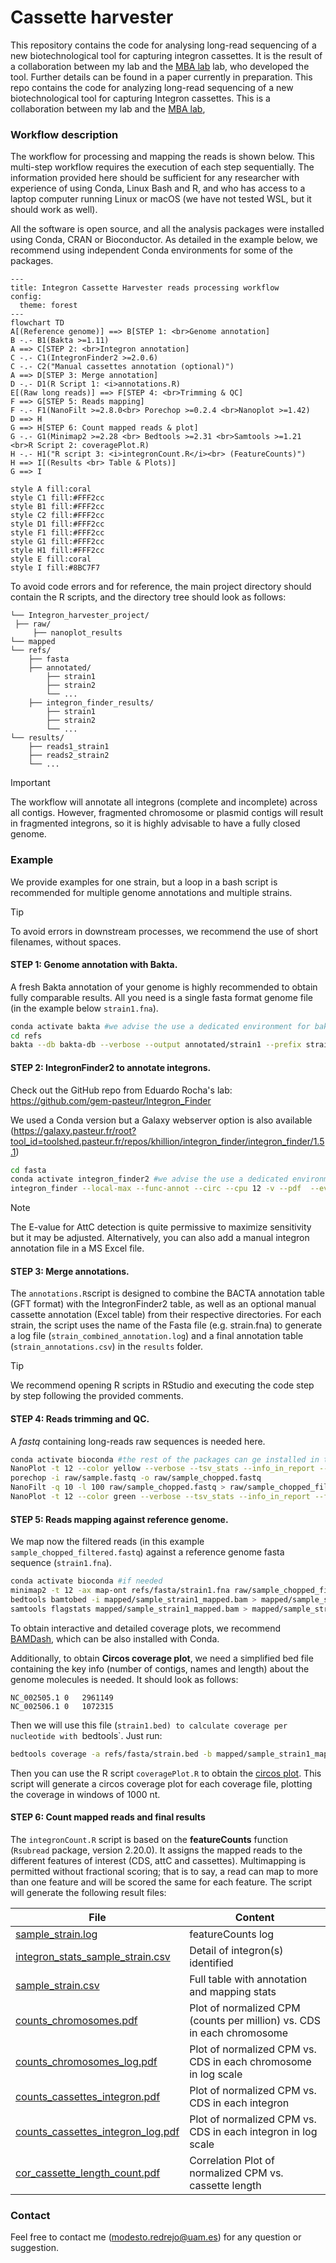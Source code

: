 # Cassette harvester

This repository contains the code for analysing long-read sequencing of a new biotechnological tool for capturing integron cassettes. It is the result of a collaboration between my lab and the [MBA lab](https://ucm.es/mbalab) lab, who developed the tool. Further details can be found in a paper currently in preparation.
This repo contains the code for analyzing long-read sequencing of a new biotechnological tool for capturing Integron cassettes. This is a collaboration between my lab and the [MBA lab](https://ucm.es/mbalab), 

### Workflow description

The workflow for processing and mapping the reads is shown below. This multi-step workflow requires the execution of each step sequentially. The information provided here should be sufficient for any researcher with experience of using Conda, Linux Bash and R, and who has access to a laptop computer running Linux or macOS (we have not tested WSL, but it should work as well).

All the software is open source, and all the analysis packages were installed using Conda, CRAN or Bioconductor. As detailed in the example below, we recommend using independent Conda environments for some of the packages.

```mermaid
---
title: Integron Cassette Harvester reads processing workflow
config:
  theme: forest
---
flowchart TD
A[(Reference genome)] ==> B[STEP 1: <br>Genome annotation]
B -.- B1(Bakta >=1.11)
A ==> C[STEP 2: <br>Integron annotation]
C -.- C1(IntegronFinder2 >=2.0.6)
C -.- C2("Manual cassettes annotation (optional)")
A ==> D[STEP 3: Merge annotation]
D -.- D1(R Script 1: <i>annotations.R)
E[(Raw long reads)] ==> F[STEP 4: <br>Trimming & QC]
F ==> G[STEP 5: Reads mapping]
F -.- F1(NanoFilt >=2.8.0<br> Porechop >=0.2.4 <br>Nanoplot >=1.42)
D ==> H
G ==> H[STEP 6: Count mapped reads & plot]
G -.- G1(Minimap2 >=2.28 <br> Bedtools >=2.31 <br>Samtools >=1.21 <br>R Script 2: coveragePlot.R)
H -.- H1("R script 3: <i>integronCount.R</i><br> (FeatureCounts)") 
H ==> I[(Results <br> Table & Plots)]
G ==> I
 
style A fill:coral
style C1 fill:#FFF2cc
style B1 fill:#FFF2cc
style C2 fill:#FFF2cc
style D1 fill:#FFF2cc
style F1 fill:#FFF2cc
style G1 fill:#FFF2cc
style H1 fill:#FFF2cc
style E fill:coral
style I fill:#8BC7F7
```

To avoid code errors and for reference, the main project directory should contain the R scripts, and the directory tree should look as follows:

    └── Integron_harvester_project/
  	 ├── raw/ 
  		 ├── nanoplot_results 
  	└── mapped
  	└── refs/ 
  		├── fasta 
  		├── annotated/  
  			├── strain1 
  			├── strain2  
  			└── ... 
  		├── integron_finder_results/  
  			├── strain1  
  			├── strain2  
  			└── ... 
  	└── results/ 
  		├── reads1_strain1 
  		├── reads2_strain2 
  		└── ...

> [!IMPORTANT]
> The workflow will annotate all integrons (complete and incomplete) across all contigs. However, fragmented chromosome or plasmid contigs will result in fragmented integrons, so it is highly advisable to have a fully closed genome.

### Example

We provide examples for one strain, but a loop in a bash script is recommended for multiple genome annotations and multiple strains. 

> [!TIP]
> To avoid errors in downstream processes, we recommend the use of short filenames, without spaces.

#### **STEP 1: Genome annotation with Bakta.**
A fresh Bakta annotation of your genome is highly recommended to obtain fully comparable results. All you need is a single fasta format genome file (in the example below `strain1.fna`).


```bash
conda activate bakta #we advise the use a dedicated environment for bakta
cd refs
bakta --db bakta-db --verbose --output annotated/strain1 --prefix strain1 --locus-tag strain1 --threads 12 fasta/strain1.fna --skip-crispr --force
```


#### **STEP 2: IntegronFinder2 to annotate integrons.**
Check out the GitHub repo from Eduardo Rocha's lab: https://github.com/gem-pasteur/Integron_Finder

We used a Conda version but a Galaxy webserver option is also available (https://galaxy.pasteur.fr/root?tool_id=toolshed.pasteur.fr/repos/khillion/integron_finder/integron_finder/1.5.1)
```bash
cd fasta
conda activate integron_finder2 #we advise the use a dedicated environment for IF2
integron_finder --local-max --func-annot --circ --cpu 12 -v --pdf  --evalue-attc 4 --calin-threshold 1  --outdir integron_finder_results/ fasta/strain.fna
```
> [!NOTE]
> The E-value for AttC detection is quite permissive to maximize sensitivity but it may be adjusted. Alternatively, you can also add a manual integron annotation file in a MS Excel file.


#### **STEP 3: Merge annotations.**
The `annotations.R`script is designed to combine the BACTA annotation table (GFT format) with the IntegronFinder2 table, as well as an optional manual cassette annotation (Excel table) from their respective directories. For each strain, the script uses the name of the Fasta file (e.g. strain.fna) to generate a log file (`strain_combined_annotation.log`) and a final annotation table (`strain_annotations.csv`) in the `results` folder.

> [!TIP]
> We recommend opening R scripts in RStudio and executing the code step by step following the provided comments.

#### **STEP 4: Reads trimming and QC.**
A *fastq* containing long-reads raw sequences is needed here. 
```bash
conda activate bioconda #the rest of the packages can ge installed in the same environment
NanoPlot -t 12 --color yellow --verbose --tsv_stats --info_in_report --fastq raw/sample.fastq -o nanoplot_results -p sample_raw --tsv_stats --store
porechop -i raw/sample.fastq -o raw/sample_chopped.fastq
NanoFilt -q 10 -l 100 raw/sample_chopped.fastq > raw/sample_chopped_filtered.fastq
NanoPlot -t 12 --color green --verbose --tsv_stats --info_in_report --fastq raw/sample_chopped_filtered.fastq -o nanoplot_results -p sample_final
```

#### **STEP 5: Reads mapping against reference genome.**
We map now the filtered reads (in this example `sample_chopped_filtered.fastq`) against a reference genome fasta sequence (`strain1.fna`). 
```bash
conda activate bioconda #if needed
minimap2 -t 12 -ax map-ont refs/fasta/strain1.fna raw/sample_chopped_filtered.fastq | samtools view -bh > mapped/sample_strain1_mapped.bam
bedtools bamtobed -i mapped/sample_strain1_mapped.bam > mapped/sample_strain1_mapped.bed
samtools flagstats mapped/sample_strain1_mapped.bam > mapped/sample_strain1_map_stats.txt #Contains stats needed for normalization in the next step
```

To obtain interactive and detailed coverage plots, we recommend [BAMDash](https://github.com/jonas-fuchs/BAMdash), which can be also installed with Conda.

Additionally, to obtain **Circos coverage plot**, we need a simplified bed file containing the key info (number of contigs, names and length) about the genome molecules is needed. It should look as follows:
```
NC_002505.1	0	2961149
NC_002506.1	0	1072315
```
Then we will use this file (`strain1.bed) to calculate coverage per nucleotide with `bedtools`. Just run:
```bash
bedtools coverage -a refs/fasta/strain.bed -b mapped/sample_strain1_mapped.bam -bed -d | gzip >  mapped/sample_strain1_cov.tsv.gz
```
Then you can use the R script `coveragePlot.R` to obtain the [circos plot](example/results/circos_sample_1_A096.pdf). This script will generate a circos coverage plot for each coverage file, plotting the coverage in windows of 1000 nt.

#### **STEP 6: Count mapped reads and final results**
The `integronCount.R` script is based on the **featureCounts** function (`Rsubread` package, version 2.20.0). It assigns the mapped reads to the different features of interest (CDS, attC and cassettes).
Multimapping is permitted without fractional scoring; that is to say, a read can map to more than one feature and will be scored the same for each feature.
The script will generate the following result files:

| File                              | Content                                                                |
| --------------------------------- | ---------------------------------------------------------------------- |
| [sample_strain.log](example/results/sample_1_A096/sample_1_A096.log)                 | featureCounts log                                                      |
| [integron_stats_sample_strain.csv](example/results/sample_1_A096/integrons_stats_sample_1_A096.csv)  | Detail of integron(s) identified                                       |
| [sample_strain.csv](example/results/sample_1_A096/sample_1_A096.csv)                 | Full table with annotation and mapping stats                           |
| [counts_chromosomes.pdf](example/results/sample_1_A096/counts_chromosomes.pdf)            | Plot of normalized CPM (counts per million) vs. CDS in each chromosome |
| [counts_chromosomes_log.pdf](example/results/sample_1_A096/counts_chromosomes_log.pdf)        | Plot of normalized CPM vs. CDS in each chromosome in log scale         |
| [counts_cassettes_integron.pdf](example/results/sample_1_A096/counts_cassettes_integron.pdf)     | Plot of normalized CPM vs. CDS in each integron                        |
| [counts_cassettes_integron_log.pdf](example/results/sample_1_A096/counts_cassettes_integron.pdf) | Plot of normalized CPM vs. CDS in each integron in log scale           |
| [cor_cassette_length_count.pdf](example/results/sample_1_A096/cor_cassette_length_count.pdf) | Correlation Plot of normalized CPM vs. cassette length           |

### Contact
Feel free to contact me (modesto.redrejo@uam.es) for any question or suggestion.


